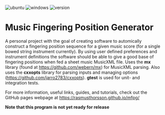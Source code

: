 ![ubuntu](https://github.com/rasmusthorsson/mfpg/actions/workflows/ubuntu.yml/badge.svg)
![windows](https://github.com/rasmusthorsson/mfpg/actions/workflows/windows.yml/badge.svg)
![version](resources/images/Version_Badge.png)

# Music Fingering Position Generator

A personal project with the goal of creating software to automically construct a 
fingering position sequence for a given	music score (for a single bowed string 
instrument currently). By using user defined preferences and instrument definitions 
the software should be able to give a good base of fingering positions when fed a sheet 
music MusicXML file. Uses the **mx** library (found at https://github.com/webern/mx) for 
MusicXML parsing. Also uses the **cxxopts** library for parsing inputs and managing
options (https://github.com/jarro2783/cxxopts). **gtest** is used for unit- and integration
tests.

For more information, useful links, guides, and tutorials, check out the GitHub pages 
webpage at https://rasmusthorsson.github.io/mfpg/

**Note that this program is not yet ready for release**
